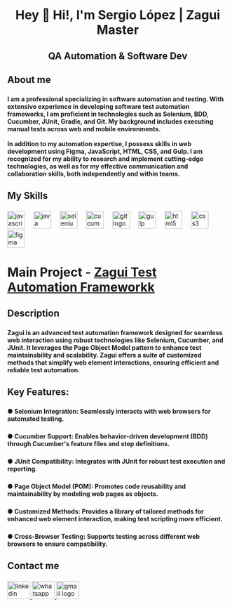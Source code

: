 <h1 align="center">Hey 👋 Hi!, I'm Sergio López | Zagui Master</h1>

###

<h2 align="center">QA  Automation & Software Dev</h2>

###

<h2 align="left">About me</h2>

###

<h4 align="left">I am a professional specializing in software automation and testing. With extensive experience in developing software test automation frameworks, I am proficient in technologies such as Selenium, BDD, Cucumber, JUnit, Gradle, and Git. My background includes executing manual tests across web and mobile environments.<br><br>In addition to my automation expertise, I possess skills in web development using Figma, JavaScript, HTML, CSS, and Gulp. I am recognized for my ability to research and implement cutting-edge technologies, as well as for my effective communication and collaboration skills, both independently and within teams.</h4>

###

<h2 align="left">My Skills</h2>

###

<div align="left">
   <img src="https://cdn.jsdelivr.net/gh/devicons/devicon/icons/javascript/javascript-original.svg" height="40" alt="javascript logo"  />
  <img width="12" />
  <img src="https://cdn.jsdelivr.net/gh/devicons/devicon/icons/java/java-original.svg" height="40" alt="java logo"  />
  <img width="12" />
  <img src="https://cdn.jsdelivr.net/gh/devicons/devicon/icons/selenium/selenium-original.svg" height="40" alt="selenium logo"  />
  <img width="12" />
  <img src="https://cdn.jsdelivr.net/gh/devicons/devicon/icons/cucumber/cucumber-plain.svg" height="40" alt="cucumber logo"  />
  <img width="12" />
  <img src="https://cdn.jsdelivr.net/gh/devicons/devicon/icons/git/git-original.svg" height="40" alt="git logo"  />
  <img width="12" />
  <img src="https://cdn.jsdelivr.net/gh/devicons/devicon/icons/gulp/gulp-plain.svg" height="40" alt="gulp logo"  />
  <img width="12" />
  <img src="https://cdn.jsdelivr.net/gh/devicons/devicon/icons/html5/html5-original.svg" height="40" alt="html5 logo"  />
  <img width="12" />
  <img src="https://cdn.jsdelivr.net/gh/devicons/devicon/icons/css3/css3-original.svg" height="40" alt="css3 logo"  />
  <img width="12" />
  <img src="https://skillicons.dev/icons?i=figma" height="40" alt="figma logo"  />

</div>

###

# Main Project - [Zagui Test Automation Frameworkk](https://github.com/Zagui-Framework/Zagui.git)

###

<h2 align="left">Description</h2>

###

<h4 align="left">Zagui is an advanced test automation framework designed for seamless web interaction using robust technologies like Selenium, Cucumber, and JUnit. It leverages the Page Object Model pattern to enhance test maintainability and scalability. Zagui offers a suite of customized methods that simplify web element interactions, ensuring efficient and reliable test automation.</h4>

###

<h2 align="left">Key Features:</h2>

###

<h4 align="left">● Selenium Integration: Seamlessly interacts with web browsers for automated testing.</h4>

###

<h4 align="left">● Cucumber Support: Enables behavior-driven development (BDD) through Cucumber's feature files and step definitions.</h4>

###

<h4 align="left">● JUnit Compatibility: Integrates with JUnit for robust test execution and reporting.</h4>

###

<h4 align="left">● Page Object Model (POM): Promotes code reusability and maintainability by modeling web pages as objects.</h4>

###

<h4 align="left">● Customized Methods: Provides a library of tailored methods for enhanced web element interaction, making test scripting more efficient.</h4>

###

<h4 align="left">● Cross-Browser Testing: Supports testing across different web browsers to ensure compatibility.</h4>

###

<h2 align="left">Contact me</h2>

###

<div align="left">
  <a href="https://www.linkedin.com/in/sergio-lopez-a39178262/" target="_blank">
    <img src="https://raw.githubusercontent.com/maurodesouza/profile-readme-generator/master/src/assets/icons/social/linkedin/default.svg" width="52" height="40" alt="linkedin logo"  />
  </a>
  <a href="https://wa.me/573003659739?text= Hola, Sergio. Espero que estés bien." target="_blank">
    <img src="https://raw.githubusercontent.com/maurodesouza/profile-readme-generator/master/src/assets/icons/social/whatsapp/default.svg" width="52" height="40" alt="whatsapp logo"  />
  </a>
  <a href="mailto:sergio.alejandro5741@gmail.com" target="_blank">
    <img src="https://raw.githubusercontent.com/maurodesouza/profile-readme-generator/master/src/assets/icons/social/gmail/default.svg" width="52" height="40" alt="gmail logo"  />
  </a>
</div>

###
